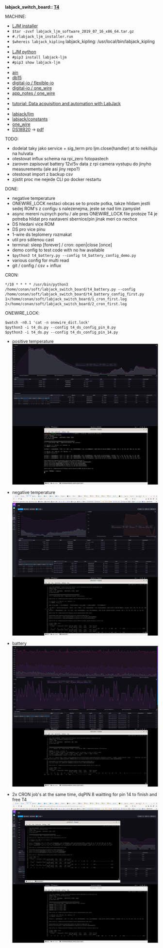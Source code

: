 **labjack_switch_board:: [T4](https://labjack.com/products/t4)**

MACHINE:
 - [LJM installer](https://labjack.com/support/software/installers/ljm)
 - ```$tar -zvxf labjack_ljm_software_2019_07_16_x86_64.tar.gz```
 - ```#./labjack_ljm_installer.run```
 - ```$whereis labjack_kipling``` labjack_kipling: /usr/local/bin/labjack_kipling
 - 
 - [LJM python](https://labjack.com/support/software/examples/ljm/python)
 - ```#pip3 install labjack-ljm```
 - ```#pip3 show labjack-ljm```
 -
 - [ain](https://labjack.com/support/datasheets/t-series/ain)
 - [db15](https://labjack.com/support/datasheets/t-series/db15)
 - [digital-io / flexible-io](https://labjack.com/support/datasheets/t-series/digital-io/flexible-io)
 - [digital-io / one_wire](https://labjack.com/support/datasheets/t-series/digital-io/1-wire)
 - [app_notes / one_wire](https://labjack.com/support/app-notes/1-wire)
 -
 - [tutorial: Data acquisition and automation with LabJack](https://techexplorations.com/so/labjack/)
 -
 - [labjack/ljm](https://github.com/labjack/labjack-ljm-python/blob/master/labjack/ljm/ljm.py)
 - [labjack/constants](https://github.com/labjack/labjack-ljm-python/blob/master/labjack/ljm/constants.py)
 - [one_wire](https://github.com/labjack/labjack-ljm-python/blob/master/Examples/More/1-Wire/1_wire.py)
 - [DS18B20](https://www.maximintegrated.com/en/products/sensors/DS18B20.html?intcid=para) -> [pdf](https://datasheets.maximintegrated.com/en/ds/DS18B20.pdf)


TODO:
 - dodelat taky jako service + sig_term pro ljm.close(handler) at to nekilluju na hulvata
 - otestovat influx schema na rpi_zero fotopastech
 - zaroven zapisovat battery 12v/5v data z rpi camera vystupu do jinyho measurementu (ale asi jiny repo?)
 - otestovat import z backup csv
 - zjistit proc me nejede CLI po docker restartu


DONE:
 - negative temperature
 - ONEWIRE_LOCK nestaci obcas se to proste potka, takze hlidam jestli sedej ROM's z configu s nalezenejma, jeste se nad tim zamyslet
 - async mereni ruznych portu / ale pres ONEWIRE_LOCK file protoze T4 je potreba hlidat pro nastaveni sbernice/pin jinak meri co nechce
 - DS hledani vice ROM
 - DS pro vice pinu
 - 1-wire ds teplomery rozmakat 
 - util pro sdilenou cast
 - terminal: sleep [forever] / cron: open|close [once]
 - demo config to test code with no hw available 
 - `$python3 t4_battery.py --config t4_battery_config_demo.py`
 - various config for multi read
 - git / config / csv + influx 


CRON:

```
*/10 * * * * /usr/bin/python3 /home/conan/soft/labjack_switch_board/t4_battery.py --config /home/conan/soft/labjack_switch_board/t4_battery_config_first.py 1>/home/conan/soft/labjack_switch_board/1_cron_first.log 2>/home/conan/soft/labjack_switch_board/2_cron_first.log
```

ONEWIRE_LOCK:
```
$watch -n0.1 'cat -n onewire_dict.lock'
$python3 -i t4_ds.py --config t4_ds_config_pin_8.py
$python3 -i t4_ds.py --config t4_ds_config_pin_14.py
```


 * positive temperature
![Screenshot](pic/screen_shot_001.png)

 * negative temperature
![Screenshot](pic/screen_shot_005.png)

 * battery
![Screenshot](pic/screen_shot_002.png)

 * 2x CRON job's at the same time, dqPIN 8 waitting for pin 14 to finish and free T4
![Screenshot](pic/screen_shot_003.png)
